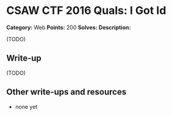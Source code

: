 # CSAW CTF 2016 Quals: I Got Id

**Category:** Web
**Points:** 200
**Solves:**
**Description:**

(TODO)

## Write-up

(TODO)

## Other write-ups and resources

* none yet
